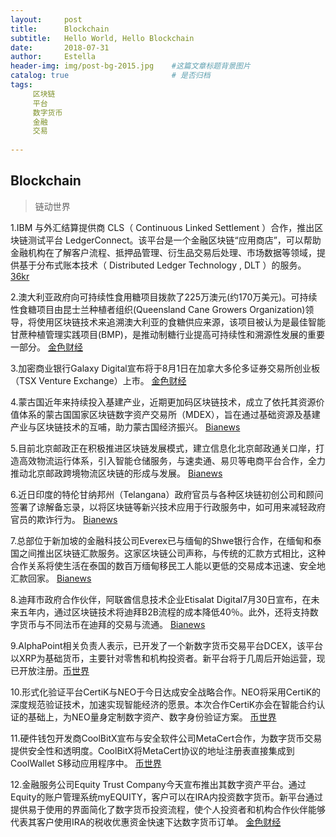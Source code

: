 ```yaml
---
layout:     post
title:      Blockchain
subtitle:   Hello World, Hello Blockchain
date:       2018-07-31 
author:     Estella 
header-img: img/post-bg-2015.jpg 	#这篇文章标题背景图片
catalog: true 						# 是否归档
tags:	
     区块链
     平台
     数字货币
     金融
     交易
    
---
```


## Blockchain
>链动世界

1.IBM 与外汇结算提供商 CLS（ Continuous Linked Settlement ）合作，推出区块链测试平台 LedgerConnect。该平台是一个金融区块链“应用商店”，可以帮助金融机构在了解客户流程、抵押品管理、衍生品交易后处理、市场数据等领域，提供基于分布式账本技术（ Distributed Ledger Technology , DLT ）的服务。 [36kr](http://36kr.com/p/5145932.html)

2.澳大利亚政府向可持续性食用糖项目拨款了225万澳元(约170万美元)。可持续性食糖项目由昆士兰种植者组织(Queensland Cane Growers Organization)领导，将使用区块链技术来追溯澳大利亚的食糖供应来源，该项目被认为是最佳智能甘蔗种植管理实践项目(BMP)，是推动制糖行业提高可持续性和溯源性发展的重要一部分。 [金色财经](https://www.jinse.com/news/blockchain/220842.html)

3.加密商业银行Galaxy Digital宣布将于8月1日在加拿大多伦多证券交易所创业板（TSX Venture Exchange）上市。 [金色财经](https://www.jinse.com/news/bitcoin/220624.html)

4.蒙古国近年来持续投入基建产业，近期更加码区块链技术，成立了依托其资源价值体系的蒙古国国家区块链数字资产交易所（MDEX），旨在通过基础资源及基建产业与区块链技术的互哺，助力蒙古国经济振兴。 [Bianews](http://www.bianews.com/news/flash?id=17495)

5.目前北京邮政正在积极推进区块链发展模式，建立信息化北京邮政通关口岸，打造高效物流运行体系，引入智能仓储服务，与速卖通、易贝等电商平台合作，全力推动北京邮政跨境物流区块链的形成与发展。  [Bianews](http://www.bianews.com/news/flash?id=17468)

6.近日印度的特伦甘纳邦州（Telangana）政府官员与各种区块链初创公司和顾问签署了谅解备忘录，以将区块链等新兴技术应用于行政服务中，如可用来减轻政府官员的欺诈行为。 [Bianews](http://www.bianews.com/news/flash?id=17449)

7.总部位于新加坡的金融科技公司Everex已与缅甸的Shwe银行合作，在缅甸和泰国之间推出区块链汇款服务。这家区块链公司声称，与传统的汇款方式相比，这种合作关系将使生活在泰国的数百万缅甸移民工人能以更低的交易成本迅速、安全地汇款回家。 [Bianews](http://www.bianews.com/news/flash?id=17432)

8.迪拜市政府合作伙伴，阿联酋信息技术企业Etisalat Digital7月30日宣布，在未来五年内，通过区块链技术将迪拜B2B流程的成本降低40％。此外，还将支持数字货币与不同法币在迪拜的交易与流通。 [Bianews](http://www.bianews.com/news/flash?id=17431)

9.AlphaPoint相关负责人表示，已开发了一个新数字货币交易平台DCEX，该平台以XRP为基础货币，主要针对零售和机构投资者。新平台将于几周后开始运营，现已开放注册。[币世界](http://www.bishijie.com/kuaixun_85290)

10.形式化验证平台CertiK与NEO于今日达成安全战略合作。NEO将采用CertiK的深度规范验证技术，加速实现智能经济的愿景。本次合作CertiK亦会在智能合约认证的基础上，为NEO量身定制数字资产、数字身份验证方案。 [币世界](http://www.bishijie.com/kuaixun_85201)

11.硬件钱包开发商CoolBitX宣布与安全软件公司MetaCert合作，为数字货币交易提供安全性和透明度。CoolBitX将MetaCert协议的地址注册表直接集成到CoolWallet S移动应用程序中。 [币世界](http://www.bishijie.com/kuaixun_85315)

12.金融服务公司Equity Trust Company今天宣布推出其数字资产平台。通过Equity的账户管理系统myEQUITY，客户可以在IRA内投资数字货币。新平台通过提供易于使用的界面简化了数字货币投资流程，使个人投资者和机构合作伙伴能够代表其客户使用IRA的税收优惠资金快速下达数字货币订单。 [金色财经](https://www.jinse.com/lives/43104.htm)
